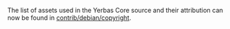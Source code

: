 The list of assets used in the Yerbas Core source and their attribution can now be found in [contrib/debian/copyright](../contrib/debian/copyright).
